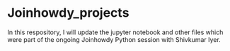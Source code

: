 # Joinhowdy_projects
In this respository, I will update the jupyter notebook and other files which were part of the ongoing Joinhowdy Python session with Shivkumar Iyer.
